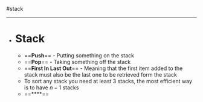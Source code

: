 #stack

---
- # Stack
	- ==**Push**== - Putting something on the stack
	- ==**Pop**== - Taking something off the stack
	- ==**First In Last Out**==  - Meaning that the first item added to the stack must also be the last one to be retrieved form the stack
	- To sort any stack you need at least 3 stacks, the most efficient way is to have $n-1$ stacks 
	- ==****==